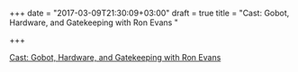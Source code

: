 +++
date = "2017-03-09T21:30:09+03:00"
draft = true
title = "Cast: Gobot, Hardware, and Gatekeeping with Ron Evans "

+++

<p><a href="https://changelog.com/gotime/37">Cast: Gobot, Hardware, and Gatekeeping with Ron Evans </a></p>
